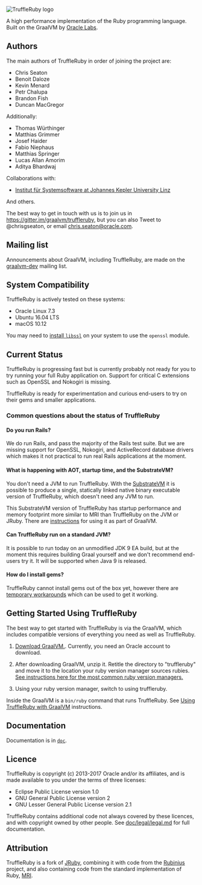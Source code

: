 ![TruffleRuby logo](logo/png/truffleruby_logo_horizontal_medium.png)

A high performance implementation of the Ruby programming language. Built on the
GraalVM by [Oracle Labs](https://labs.oracle.com).

## Authors

The main authors of TruffleRuby in order of joining the project are:

* Chris Seaton
* Benoit Daloze
* Kevin Menard
* Petr Chalupa
* Brandon Fish
* Duncan MacGregor

Additionally:

* Thomas Würthinger
* Matthias Grimmer
* Josef Haider
* Fabio Niephaus
* Matthias Springer
* Lucas Allan Amorim
* Aditya Bhardwaj

Collaborations with:

* [Institut für Systemsoftware at Johannes Kepler University
   Linz](http://ssw.jku.at)

And others.

The best way to get in touch with us is to join us in
https://gitter.im/graalvm/truffleruby, but you can also Tweet to @chrisgseaton,
or email chris.seaton@oracle.com.

## Mailing list

Announcements about GraalVM, including TruffleRuby, are made on the
[graalvm-dev](https://oss.oracle.com/mailman/listinfo/graalvm-dev) mailing list.

## System Compatibility

TruffleRuby is actively tested on these systems:

* Oracle Linux 7.3
* Ubuntu 16.04 LTS
* macOS 10.12

You may need to [install `libssl`](doc/user/installing-libssl.md) on your system
to use the `openssl` module.

## Current Status

TruffleRuby is progressing fast but is currently probably not ready for you to
try running your full Ruby application on. Support for critical C extensions
such as OpenSSL and Nokogiri is missing.

TruffleRuby is ready for experimentation and curious end-users to try on their
gems and smaller applications.

### Common questions about the status of TruffleRuby

#### Do you run Rails?

We do run Rails, and pass the majority of the Rails test suite. But we are
missing support for OpenSSL, Nokogiri, and ActiveRecord database drivers
which makes it not practical to run real Rails applications at the moment.

#### What is happening with AOT, startup time, and the SubstrateVM?

You don't need a JVM to run TruffleRuby. With the
[SubstrateVM](doc/user/svm.md)
it is possible to produce a single, statically linked native binary executable
version of TruffleRuby, which doesn't need any JVM to run.

This SubstrateVM version of TruffleRuby has startup performance and memory
footprint more similar to MRI than TruffleRuby on the JVM or JRuby. There are
[instructions](doc/user/svm.md)
for using it as part of GraalVM.

#### Can TruffleRuby run on a standard JVM?

It is possible to run today on an unmodified JDK 9 EA build, but at the moment
this requires building Graal yourself and we don't recommend end-users try it.
It will be supported when Java 9 is released.

#### How do I install gems?

TruffleRuby cannot install gems out of the box yet, however there are
[temporary workarounds](doc/user/installing-gems.md)
which can be used to get it working.

## Getting Started Using TruffleRuby

The best way to get started with TruffleRuby is via the GraalVM, which includes
compatible versions of everything you need as well as TruffleRuby.

1. [Download GraalVM.](http://www.oracle.com/technetwork/oracle-labs/program-languages/downloads/index.html). Currently, you need an Oracle account to download.

2. After downloading GraalVM, unzip it. Retitle the directory to "truffleruby" and move it to the location your ruby version manager sources rubies. [See instructions here for the most common ruby version managers.](https://github.com/graalvm/truffleruby/blob/master/doc/user/ruby-managers.md#rvm)

3. Using your ruby version manager, switch to using truffleruby. 

Inside the GraalVM is a `bin/ruby` command that runs TruffleRuby.
See [Using TruffleRuby with GraalVM](doc/user/using-graalvm.md)
instructions.

## Documentation

Documentation is in [`doc`](doc).

## Licence

TruffleRuby is copyright (c) 2013-2017 Oracle and/or its
affiliates, and is made available to you under the terms of three licenses:

* Eclipse Public License version 1.0
* GNU General Public License version 2
* GNU Lesser General Public License version 2.1

TruffleRuby contains additional code not always covered by these licences, and
with copyright owned by other people. See
[doc/legal/legal.md](doc/legal/legal.md) for full documentation.

## Attribution

TruffleRuby is a fork of [JRuby](https://github.com/jruby/jruby), combining it
with code from the [Rubinius](https://github.com/rubinius/rubinius) project, and
also containing code from the standard implementation of Ruby,
[MRI](https://github.com/ruby/ruby).
